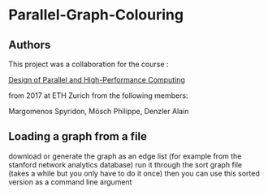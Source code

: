 # Parallel-Graph-Colouring

## Authors

This project was a collaboration for the course :

[Design of Parallel and High-Performance Computing](https://spcl.inf.ethz.ch/Teaching/2017-dphpc/)

from 2017 at ETH Zurich from the following members:

Margomenos Spyridon, Mösch Philippe, Denzler Alain

## Loading a graph from a file

download or generate the graph as an edge list (for example from the stanford network analytics database)
run it through the sort graph file (takes a while but you only have to do it once)
then you can use this sorted version as a command line argument
